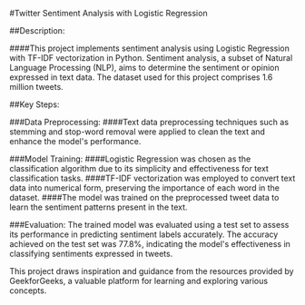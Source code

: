 #Twitter Sentiment Analysis with Logistic Regression

##Description:

####This project implements sentiment analysis using Logistic Regression with TF-IDF vectorization in Python. Sentiment analysis, a subset of Natural Language Processing (NLP), aims to determine the sentiment or opinion expressed in text data. The dataset used for this project comprises 1.6 million tweets.

##Key Steps:

###Data Preprocessing:
####Text data preprocessing techniques such as stemming and stop-word removal were applied to clean the text and enhance the model's performance.

###Model Training:
####Logistic Regression was chosen as the classification algorithm due to its simplicity and effectiveness for text classification tasks.
####TF-IDF vectorization was employed to convert text data into numerical form, preserving the importance of each word in the dataset.
####The model was trained on the preprocessed tweet data to learn the sentiment patterns present in the text.

###Evaluation:
The trained model was evaluated using a test set to assess its performance in predicting sentiment labels accurately.
The accuracy achieved on the test set was 77.8%, indicating the model's effectiveness in classifying sentiments expressed in tweets.


This project draws inspiration and guidance from the resources provided by GeekforGeeks, a valuable platform for learning and exploring various concepts.
